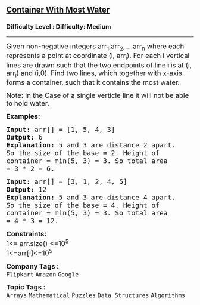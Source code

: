 <h2><a href="https://www.geeksforgeeks.org/problems/container-with-most-water0535/1">Container With Most Water</a></h2><h3>Difficulty Level : Difficulty: Medium</h3><hr><div class="problems_problem_content__Xm_eO"><p><span style="font-size: 18px;">Given non-negative integers arr<sub>1</sub>,arr<sub>2</sub>,....arr<sub>n</sub> where each represents a point at coordinate (i, arr<sub>i</sub>). For each i vertical lines are drawn such that the two endpoints of line<strong> i </strong>is at (i, arr<sub>i</sub>)&nbsp;and (i,0). Find two lines, which together with x-axis forms a container, such that it&nbsp;contains the most water. </span></p>
<p><span style="font-size: 18px;">Note: In the Case of a single verticle line it will not be able to hold water.</span></p>
<p><span style="font-size: 18px;"><strong>Examples:</strong></span></p>
<pre><span style="font-size: 18px;"><strong>Input: </strong>arr[] = [1, 5, 4, 3]
<strong>Output: </strong>6<strong>
Explanation: </strong>5 and 3 are distance 2 apart.
So the size of the base = 2. Height of
container = min(5, 3) = 3. So total area
= 3 * 2 = 6.</span></pre>
<pre><span style="font-size: 18px;"><strong>Input: </strong>arr[] = [3, 1, 2, 4, 5]
<strong>Output: </strong>12<strong>
Explanation: </strong>5 and 3 are distance 4 apart.
So the size of the base = 4. Height of
container = min(5, 3) = 3. So total area
= 4 * 3 = 12.</span></pre>
<p><span style="font-size: 18px;"><strong>Constraints:</strong><br>1&lt;= arr.size() &lt;=10<sup>5</sup><br>1&lt;=arr[i]&lt;=10<sup>5</sup></span></p></div><p><span style=font-size:18px><strong>Company Tags : </strong><br><code>Flipkart</code>&nbsp;<code>Amazon</code>&nbsp;<code>Google</code>&nbsp;<br><p><span style=font-size:18px><strong>Topic Tags : </strong><br><code>Arrays</code>&nbsp;<code>Mathematical</code>&nbsp;<code>Puzzles</code>&nbsp;<code>Data Structures</code>&nbsp;<code>Algorithms</code>&nbsp;
